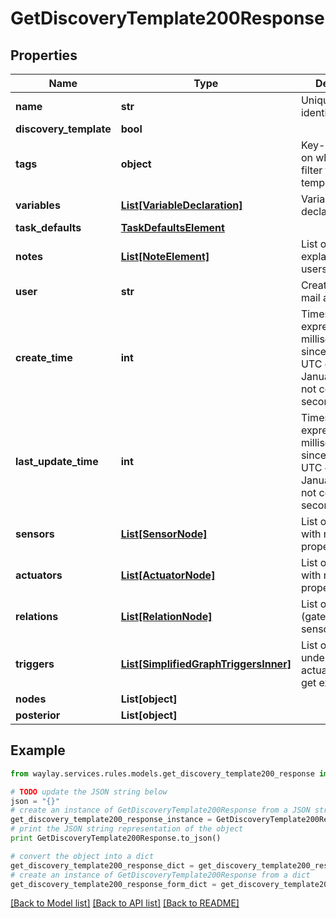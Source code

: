 # GetDiscoveryTemplate200Response


## Properties

Name | Type | Description | Notes
------------ | ------------- | ------------- | -------------
**name** | **str** | Unique template identifier | 
**discovery_template** | **bool** |  | 
**tags** | **object** | Key-value pairs on which you can filter to finding templates back | [optional] 
**variables** | [**List[VariableDeclaration]**](VariableDeclaration.md) | Variable declarations | [optional] 
**task_defaults** | [**TaskDefaultsElement**](TaskDefaultsElement.md) |  | [optional] 
**notes** | [**List[NoteElement]**](NoteElement.md) | List of notes as explanation for users | [optional] 
**user** | **str** | Creation user mail address | 
**create_time** | **int** | Timestamp expressed as milliseconds since 00:00:00 UTC on 1 January 1970,  not counting leap seconds. | 
**last_update_time** | **int** | Timestamp expressed as milliseconds since 00:00:00 UTC on 1 January 1970,  not counting leap seconds. | 
**sensors** | [**List[SensorNode]**](SensorNode.md) | List of sensors with required properties | [optional] 
**actuators** | [**List[ActuatorNode]**](ActuatorNode.md) | List of actuators with required properties | [optional] 
**relations** | [**List[RelationNode]**](RelationNode.md) | List of relations (gates) between sensors | [optional] 
**triggers** | [**List[SimplifiedGraphTriggersInner]**](SimplifiedGraphTriggersInner.md) | List of conditions under which actuators/sensors get executed. | [optional] 
**nodes** | **List[object]** |  | [optional] 
**posterior** | **List[object]** |  | [optional] 

## Example

```python
from waylay.services.rules.models.get_discovery_template200_response import GetDiscoveryTemplate200Response

# TODO update the JSON string below
json = "{}"
# create an instance of GetDiscoveryTemplate200Response from a JSON string
get_discovery_template200_response_instance = GetDiscoveryTemplate200Response.from_json(json)
# print the JSON string representation of the object
print GetDiscoveryTemplate200Response.to_json()

# convert the object into a dict
get_discovery_template200_response_dict = get_discovery_template200_response_instance.to_dict()
# create an instance of GetDiscoveryTemplate200Response from a dict
get_discovery_template200_response_form_dict = get_discovery_template200_response.from_dict(get_discovery_template200_response_dict)
```
[[Back to Model list]](../README.md#documentation-for-models) [[Back to API list]](../README.md#documentation-for-api-endpoints) [[Back to README]](../README.md)


